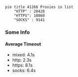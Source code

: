 
```mermaid
pie title 41266 Proxies in list
    "HTTP" : 28428
    "HTTPS": 10860
    "SOCKS" : 9141
```

### Some Info
#### Average Timeout

- mixed: 4.1s
- http: 2.3s
- https: 8.1s
- socks: 6.4s